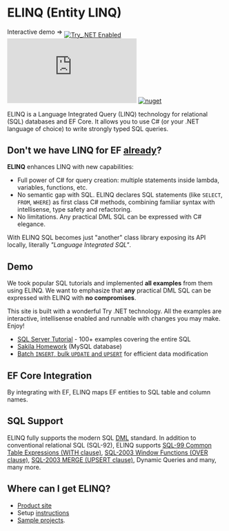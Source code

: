 # ELINQ (Entity LINQ)

<big><sup>Interactive demo &rArr; </sup></big>[![Try_.NET Enabled](https://img.shields.io/badge/Try_.NET-Enabled-501078.svg)](https://try.entitylinq.com/)
[![nuget](https://img.shields.io/nuget/vpre/Streamx.Linq.SQL?label=ELINQ%20SQL)](https://www.nuget.org/packages/Streamx.Linq.SQL)
[![nuget](https://img.shields.io/nuget/vpre/Streamx.Linq.SQL.EFCore?label=ELINQ%20EF%20Core)](https://www.nuget.org/packages/Streamx.Linq.SQL.EFCore)

ELINQ is a Language Integrated Query (LINQ) technology for relational (SQL) databases and EF Core. It  allows you to use C# (or your .NET language of choice) to write strongly typed SQL queries.

## Don't we have LINQ for EF [already](https://docs.microsoft.com/en-us/ef/core/querying/)?

**ELINQ** enhances LINQ with new capabilities:

- Full power of C# for query creation: multiple statements inside lambda, variables, functions, etc.
- No semantic gap with SQL. ELINQ declares SQL statements (like `SELECT`, `FROM`, `WHERE`) as first class C# methods, combining familiar syntax with intellisense, type safety and refactoring.
- No limitations. Any practical DML SQL can be expressed with C# elegance.

With ELINQ SQL becomes just "another" class library exposing its API locally, literally *"Language Integrated SQL"*.

## Demo

We took popular SQL tutorials and implemented **all examples** from them using ELINQ. We want to emphasize that **any** practical DML SQL can be expressed with ELINQ with **no compromises**.

This site is built with a wonderful Try .NET technology. All the examples are interactive, intellisense enabled and runnable with changes you may make. Enjoy!

- [SQL Server Tutorial](docs/SqlServerTutorial/README.md) - 100+ examples covering the entire SQL
- [Sakila Homework](docs/SakilaHomework/README.md) (MySQL database)
- [Batch `INSERT`, bulk `UPDATE` and `UPSERT`](docs/tutorials/Modification.md) for efficient data modification

## EF Core Integration

By integrating with EF, ELINQ maps EF entities to SQL table and column names.

## SQL Support

ELINQ fully supports the modern SQL [DML](https://en.wikipedia.org/wiki/Data_manipulation_language) standard. In addition to conventional relational SQL (SQL-92), ELINQ supports [SQL-99 Common Table Expressions (WITH clause)](https://stackoverflow.com/questions/4740748/when-to-use-common-table-expression-cte), [SQL-2003 Window Functions (OVER clause)](https://www.postgresql.org/docs/current/tutorial-window.html), [SQL-2003 MERGE (UPSERT clause)](https://en.wikipedia.org/wiki/Merge_(SQL)), Dynamic Queries and many, many more.

## Where can I get ELINQ?

- [Product site](https://entitylinq.com)
- Setup [instructions](https://github.com/streamx-co/try.elinq/blob/master/Setup.md)
- [Sample projects](https://github.com/streamx-co/try.elinq/blob/master/RunLocally.md).
